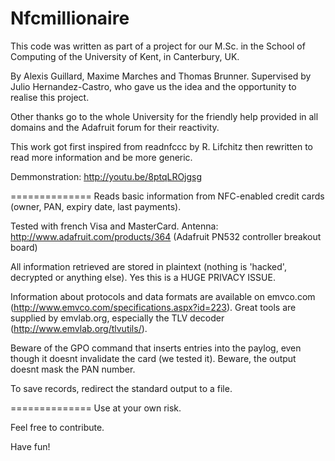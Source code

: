 Nfcmillionaire
=======

This code was written as part of a project for our M.Sc. in the School of Computing of the University of Kent, in Canterbury, UK.

By Alexis Guillard, Maxime Marches and Thomas Brunner.
Supervised by Julio Hernandez-Castro, who gave us the idea and the opportunity to realise this project.

Other thanks go to the whole University for the friendly help provided in all domains and the Adafruit forum for their reactivity.

This work got first inspired from readnfccc by R. Lifchitz then rewritten to read more information and be more generic.

Demmonstration: http://youtu.be/8ptqLROjgsg

==============
Reads basic information from NFC-enabled credit cards (owner, PAN, expiry date, last payments).

Tested with french Visa and MasterCard.
Antenna: http://www.adafruit.com/products/364 (Adafruit PN532 controller breakout board)

All information retrieved are stored in plaintext (nothing is 'hacked', decrypted or anything else). Yes this is a HUGE PRIVACY ISSUE.

Information about protocols and data formats are available on emvco.com (http://www.emvco.com/specifications.aspx?id=223). Great tools are supplied by emvlab.org, especially the TLV decoder (http://www.emvlab.org/tlvutils/).

Beware of the GPO command that inserts entries into the paylog, even though it doesnt invalidate the card (we tested it). Beware, the output doesnt mask the PAN number.

To save records, redirect the standard output to a file.

==============
Use at your own risk.

Feel free to contribute.

Have fun!
